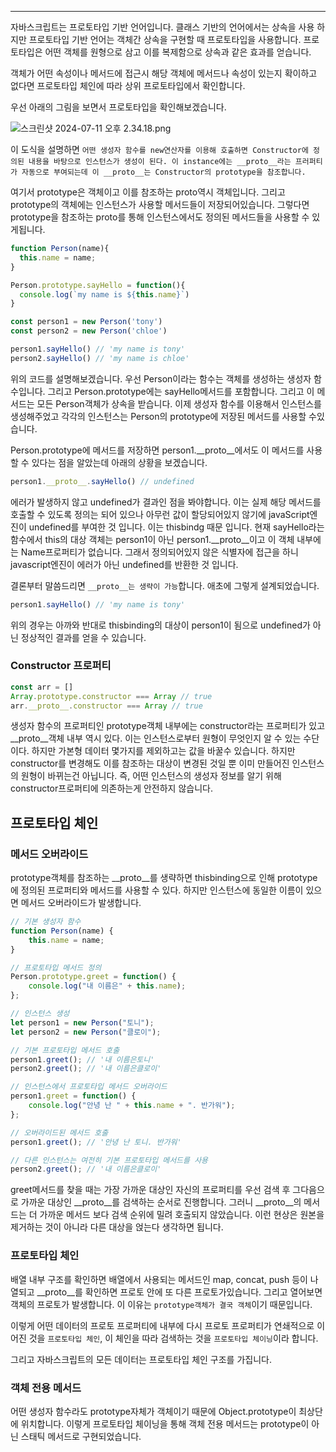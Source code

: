 ---

자바스크립트는 프로토타입 기반 언어입니다. 클래스 기반의 언어에서는 상속을 사용 하지만 프로토타입 기반 언어는 객체간 상속을 구현할 때 프로토타입을 사용합니다. 프로토타입은 어떤 객체를 원형으로 삼고 이를 복제함으로 상속과 같은 효과를 얻습니다.

객체가 어떤 속성이나 메서드에 접근시 해당 객체에 메서드나 속성이 있는지 확이하고 없다면 프로토타입 체인에 따라 상위 프로토타입에서 확인합니다.

우선 아래의 그림을 보면서 프로토타입을 확인해보겠습니다.

![스크린샷 2024-07-11 오후 2.34.18.png](https://prod-files-secure.s3.us-west-2.amazonaws.com/ad79c095-c62e-4268-8fe9-c9d202ae92f5/7455d671-12c4-46f4-97ec-27a5329e0459/%E1%84%89%E1%85%B3%E1%84%8F%E1%85%B3%E1%84%85%E1%85%B5%E1%86%AB%E1%84%89%E1%85%A3%E1%86%BA_2024-07-11_%E1%84%8B%E1%85%A9%E1%84%92%E1%85%AE_2.34.18.png)

이 도식을 설명하면 `어떤 생성자 함수를 new연산자를 이용해 호출하면 Constructor에 정의된 내용을 바탕으로 인스턴스가 생성이 된다. 이 instance에는 __proto__라는 프러퍼티가 자동으로 부여되는데 이 __proto__는 Constructor의 prototype을 참조합니다.`

여기서 prototype은 객체이고 이를 참조하는 proto역시 객체입니다. 그리고 prototype의 객체에는 인스턴스가 사용할 메서드들이 저장되어있습니다. 그렇다면 prototype을 참조하는 proto를 통해 인스턴스에서도 정의된 메서드들을 사용할 수 있게됩니다.

```jsx
function Person(name){
  this.name = name;
}

Person.prototype.sayHello = function(){
  console.log(`my name is ${this.name}`)
}

const person1 = new Person('tony')
const person2 = new Person('chloe')

person1.sayHello() // 'my name is tony'
person2.sayHello() // 'my name is chloe'

```

위의 코드를 설명해보겠습니다. 우선 Person이라는 함수는 객체를 생성하는 생성자 함수입니다. 그리고 Person.prototype에는 sayHello메서드를 포함합니다. 그리고 이 메서드는 모든 Person객체가 상속을 받습니다. 이제 생성자 함수를 이용해서 인스턴스를 생성해주었고 각각의 인스턴스는 Person의 prototype에 저장된 메서드를 사용할 수있습니다.

Person.prototype에 메서드를 저장하면 person1.__proto__에서도 이 메서드를 사용할 수 있다는 점을 알았는데 아래의 상황을 보겠습니다.

```jsx
person1.__proto__.sayHello() // undefined
```

에러가 발생하지 않고 undefined가 결과인 점을 봐야합니다. 이는 실제 해당 메서드를 호출할 수 있도록 정의는 되어 있으나 아무런 값이 할당되어있지 않기에 javaScript엔진이 undefined를 부여한 것 입니다. 이는 thisbindg 때문 입니다. 현재 sayHello라는 함수에서 this의 대상 객체는 person1이 아닌 person1.__proto__이고 이 객체 내부에는 Name프로퍼티가 없습니다. 그래서 정의되어있지 않은 식별자에 접근을 하니 javascript엔진이 에러가 아닌 undefined를 반환한 것 입니다.

결론부터 말씀드리면 `__proto__는 생략이 가능`합니다. 애초에 그렇게 설계되었습니다.

```jsx
person1.sayHello() // 'my name is tony'
```

위의 경우는 아까와 반대로 thisbinding의 대상이 person1이 됨으로 undefined가 아닌 정상적인 결과를 얻을 수 있습니다.

### Constructor 프로퍼티

```jsx
const arr = []
Array.prototype.constructor === Array // true
arr.__proto__.constructor === Array // true
```

생성자 함수의 프로퍼티인 prototype객체 내부에는 constructor라는 프로퍼티가 있고 __proto__객체 내부 역시 있다. 이는 인스턴스로부터 원형이 무엇인지 알 수 있는 수단이다. 하지만 가본형 데이터 몇가지를 제외하고는 값을 바꿀수 있습니다. 하지만 constructor를 변경해도 이를 참조하는 대상이 변경된 것일 뿐 이미 만들어진 인스턴스의 원형이 바뀌는건 아닙니다. 즉, 어떤 인스턴스의 생성자 정보를 알기 위해 constructor프로퍼티에 의존하는게 안전하지 않습니다.

## 프로토타입 체인

### 메서드 오버라이드

prototype객체를 참조하는 __proto__를 생략하면 thisbinding으로 인해 prototype에 정의된 프로퍼티와 메서드를 사용할 수 있다. 하지만 인스턴스에 동일한 이름이 있으면 메서드 오버라이드가 발생합니다.

```jsx
// 기본 생성자 함수
function Person(name) {
    this.name = name;
}

// 프로토타입 메서드 정의
Person.prototype.greet = function() {
    console.log("내 이름은" + this.name);
};

// 인스턴스 생성
let person1 = new Person("토니");
let person2 = new Person("클로이");

// 기본 프로토타입 메서드 호출
person1.greet(); // '내 이름은토니'
person2.greet(); // '내 이름은클로이'

// 인스턴스에서 프로토타입 메서드 오버라이드
person1.greet = function() {
    console.log("안녕 난 " + this.name + ". 반가워");
};

// 오버라이드된 메서드 호출
person1.greet(); // '안녕 난 토니. 반가워'

// 다른 인스턴스는 여전히 기본 프로토타입 메서드를 사용
person2.greet(); // '내 이름은클로이'

```

greet메서드를 찾을 때는 가장 가까운 대상인 자신의 프로퍼티를 우선 검색 후 그다음으로 가까운 대상인 __proto__를 검색하는 순서로 진행합니다. 그러니 __proto__의 메서드는 더 가까운 메서드 보다 검색 순위에 밀려 호출되지 않았습니다. 이런 현상은 원본을 제거하는 것이 아니라 다른 대상을 얹는다 생각하면 됩니다.

### 프로토타입 체인

배열 내부 구조를 확인하면 배열에서 사용되는 메서드인 map, concat, push 등이 나열되고 __proto__를 확인하면 프로토 안에 또 다른 프로토가있습니다. 그리고 열어보면 객체의 프로토가 발생합니다. 이 이유는 `prototype객체가 결국 객체`이기 때문입니다.

이렇게 어떤 데이터의 프로토 프로퍼티에 내부에 다시 프로토 프로퍼티가 연쇄적으로 이어진 것을 `프로토타입 체인`, 이 체인을 따라 검색하는 것을 `프로토타입 체이닝`이라 합니다.

그리고 자바스크립트의 모든 데이터는 프로토타입 체인 구조를 가집니다.

### 객체 전용 메서드

어떤 생성자 함수라도 prototype자체가 객체이기 때문에 Object.prototype이 최상단에 위치합니다. 이렇게 프로토타입 체이닝을 통해 객체 전용 메서드는 prototype이 아닌 스태틱 메서드로 구현되었습니다.